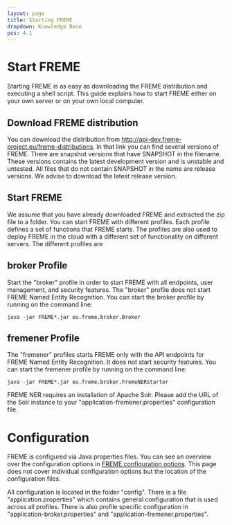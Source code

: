 ```yaml
---
layout: page
title: Starting FREME
dropdown: Knowledge Base
pos: 4.1
---
```



# Start FREME

Starting FREME is as easy as downloading the FREME distribution and executing a shell script. This guide explains how to start FREME either on your own server or on your own local computer.

## Download FREME distribution

You can download the distribution from http://api-dev.freme-project.eu/freme-distributions. In that link you can find several versions of FREME. There are snapshot versions that have SNAPSHOT in the filename. These versions contains the latest development version and is unstable and untested. All files that do not contain SNAPSHOT in the name are release versions. We advise to download the latest release version.

## Start FREME

We assume that you have already downloaded FREME and extracted the zip file to a folder. You can start FREME with different profiles. Each profile defines a set of functions that FREME starts. The profiles are also used to deploy FREME in the cloud with a different set of functionality on different servers. The different profiles are

## broker Profile

Start the "broker" profile in order to start FREME with all endpoints, user management, and security features. The "broker" profile does not start FREME Named Entity Recognition. You can start the broker profile by running on the command line:

``` 
java -jar FREME*.jar eu.freme.broker.Broker
``` 

## fremener Profile

The "fremener" profiles starts FREME only with the API endpoints for FREME Named Entity Recognition. It does not start security features.  You can start the fremener profile by running on the command line: 
``` 
java -jar FREME*.jar eu.freme.broker.FremeNERStarter
```

FREME NER requires an installation of Apache Solr. Please add the URL of the Solr instance to your "application-fremener.properties" configuration file.

# Configuration

FREME is configured via Java properties files. You can see an overview over the configuration options in [FREME configuration options](https://github.com/freme-project/technical-discussion/wiki/Configuration-options). This page does not cover individual configuration options but the location of the configuration files.

All configuration is located in the folder "config". There is a file "application.properties" which contains general configuration that is used across all profiles. There is also profile specific configuration in "application-broker.properties" and "application-fremener.properties".
